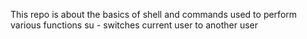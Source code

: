 This repo is about the basics of shell and commands used to perform various functions
su - switches current user to another user
